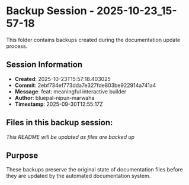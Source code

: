 # Backup Session - 2025-10-23_15-57-18

This folder contains backups created during the documentation update process.

## Session Information
- **Created**: 2025-10-23T15:57:18.403025
- **Commit**: 2ebf734ef773dda7e327fde803be922914a741a4
- **Message**: feat: meaningful interactive builder
- **Author**: bluepal-nipun-marwaha
- **Timestamp**: 2025-09-30T12:55:17Z

## Files in this backup session:
*This README will be updated as files are backed up*

## Purpose
These backups preserve the original state of documentation files before they are updated by the automated documentation system.
